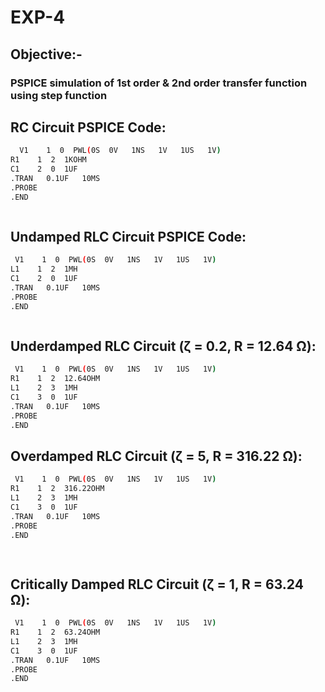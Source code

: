 # EXP-4

## Objective:-

###  PSPICE simulation of 1st order & 2nd order transfer function using step function




## RC Circuit PSPICE Code:

```bash
  V1    1  0  PWL(0S  0V   1NS   1V   1US   1V)
R1    1  2  1KOHM
C1    2  0  1UF
.TRAN   0.1UF   10MS
.PROBE
.END



```



## Undamped RLC Circuit PSPICE Code:

```bash
 V1    1  0  PWL(0S  0V   1NS   1V   1US   1V)
L1    1  2  1MH
C1    2  0  1UF
.TRAN   0.1UF   10MS
.PROBE
.END



```



## Underdamped RLC Circuit (ζ = 0.2, R = 12.64 Ω):
```bash
 V1    1  0  PWL(0S  0V   1NS   1V   1US   1V)
R1    1  2  12.64OHM
L1    2  3  1MH
C1    3  0  1UF
.TRAN   0.1UF   10MS
.PROBE
.END


```



## Overdamped RLC Circuit (ζ = 5, R = 316.22 Ω):

```bash
 V1    1  0  PWL(0S  0V   1NS   1V   1US   1V)
R1    1  2  316.22OHM
L1    2  3  1MH
C1    3  0  1UF
.TRAN   0.1UF   10MS
.PROBE
.END

   

```


## Critically Damped RLC Circuit (ζ = 1, R = 63.24 Ω):

```bash
 V1    1  0  PWL(0S  0V   1NS   1V   1US   1V)
R1    1  2  63.24OHM
L1    2  3  1MH
C1    3  0  1UF
.TRAN   0.1UF   10MS
.PROBE
.END



```
